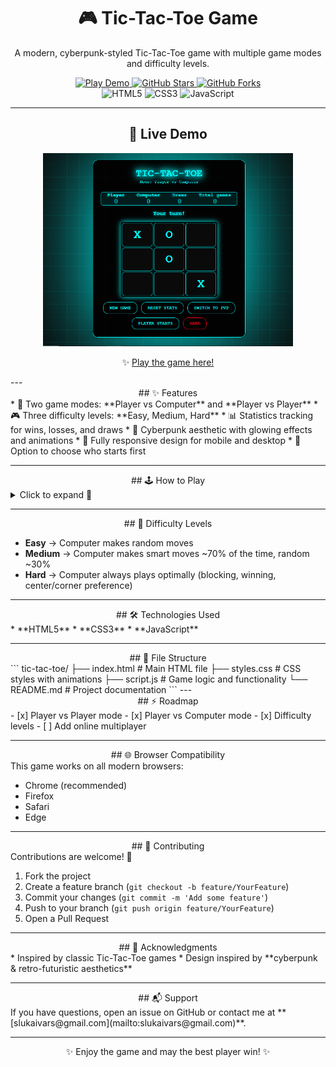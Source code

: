 <div align="center"> 

# 🎮 Tic-Tac-Toe Game  

A modern, cyberpunk-styled Tic-Tac-Toe game with multiple game modes and difficulty levels.  

<a href="https://dice.infy.uk/" target="_blank">
  <img src="https://img.shields.io/badge/Play%20Now-Live%20Demo-brightgreen?style=for-the-badge" alt="Play Demo"/>
</a>
<a href="https://github.com/ivarssluka/tic-tac-toe/stargazers" target="_blank">
  <img src="https://img.shields.io/github/stars/ivarssluka/tic-tac-toe?style=social" alt="GitHub Stars"/>
</a>
<a href="https://github.com/ivarssluka/tic-tac-toe/network/members" target="_blank">
  <img src="https://img.shields.io/github/forks/ivarssluka/tic-tac-toe?style=social" alt="GitHub Forks"/>
</a>  

<br>

<img src="https://img.shields.io/badge/HTML5-E34F26?logo=html5&logoColor=white" alt="HTML5"/>  
<img src="https://img.shields.io/badge/CSS3-1572B6?logo=css3&logoColor=white" alt="CSS3"/>  
<img src="https://img.shields.io/badge/JavaScript-F7DF1E?logo=javascript&logoColor=black" alt="JavaScript"/>  

---

## 🚀 Live Demo  

<a href="https://dice.infy.uk/" target="_blank">
  <img src="image.png" alt="Tic Tac Toe Screenshot" width="400"/>
</a>  

✨ <a href="https://dice.infy.uk/" target="_blank">Play the game here!</a>  

</div>
---

<div align="center"> 
## ✨ Features  
</div>
* 🎯 Two game modes: **Player vs Computer** and **Player vs Player**  
* 🎮 Three difficulty levels: **Easy, Medium, Hard**  
* 📊 Statistics tracking for wins, losses, and draws  
* 🌟 Cyberpunk aesthetic with glowing effects and animations  
* 📱 Fully responsive design for mobile and desktop  
* 🔄 Option to choose who starts first  

---
<div align="center"> 
## 🕹️ How to Play  
</div>

<details>
  <summary>Click to expand 📖</summary>

1. Select your preferred game mode (**PvC** or **PvP**)  
2. Choose difficulty level (Easy, Medium, or Hard) when playing vs Computer  
3. Select who starts first (Player or Computer in PvC, X or O in PvP)  
4. Click on an empty cell to place your mark  
5. Get **three in a row** horizontally, vertically, or diagonally to win  
6. Track your performance in the score panel  

</details>

---

<div align="center"> 
## 🧠 Difficulty Levels  
</div>

* **Easy** → Computer makes random moves  
* **Medium** → Computer makes smart moves ~70% of the time, random ~30%  
* **Hard** → Computer always plays optimally (blocking, winning, center/corner preference)  

---
<div align="center"> 
## 🛠️ Technologies Used  
</div>
* **HTML5**  
* **CSS3**
* **JavaScript**  

---
<div align="center"> 
## 📂 File Structure  
</div>
```
tic-tac-toe/
├── index.html   # Main HTML file
├── styles.css   # CSS styles with animations
├── script.js    # Game logic and functionality
└── README.md    # Project documentation
```
---
<div align="center"> 
## ⚡ Roadmap  
</div>
- [x] Player vs Player mode  
- [x] Player vs Computer mode  
- [x] Difficulty levels  
- [ ] Add online multiplayer  

---
<div align="center"> 
## 🌐 Browser Compatibility  
</div>
This game works on all modern browsers:  

* Chrome (recommended)  
* Firefox  
* Safari  
* Edge  

---
<div align="center"> 
## 🤝 Contributing  
</div>
Contributions are welcome! 🎉  

1. Fork the project  
2. Create a feature branch (`git checkout -b feature/YourFeature`)  
3. Commit your changes (`git commit -m 'Add some feature'`)  
4. Push to your branch (`git push origin feature/YourFeature`)  
5. Open a Pull Request  

---
<div align="center"> 
## 🙏 Acknowledgments  
</div>
* Inspired by classic Tic-Tac-Toe games  
* Design inspired by **cyberpunk & retro-futuristic aesthetics**  

---
<div align="center"> 
## 📬 Support  
</div>
If you have questions, open an issue on GitHub or contact me at **[slukaivars@gmail.com](mailto:slukaivars@gmail.com)**.  

---
<div align="center"> 
✨ Enjoy the game and may the best player win! ✨  
</div>